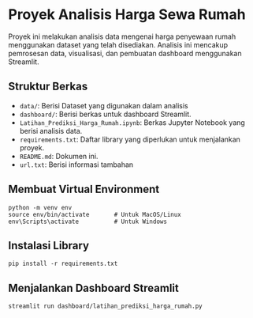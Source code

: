 # Proyek Analisis Harga Sewa Rumah

Proyek ini melakukan analisis data mengenai harga penyewaan rumah menggunakan dataset yang telah disediakan. Analisis ini mencakup pemrosesan data, visualisasi, dan pembuatan dashboard menggunakan Streamlit.

## Struktur Berkas

- `data/`: Berisi Dataset yang digunakan dalam analisis
- `dashboard/`: Berisi berkas untuk dashboard Streamlit.
- `Latihan_Prediksi_Harga_Rumah.ipynb`: Berkas Jupyter Notebook yang berisi analisis data.
- `requirements.txt`: Daftar library yang diperlukan untuk menjalankan proyek.
- `README.md`: Dokumen ini.
- `url.txt`: Berisi informasi tambahan

## Membuat Virtual Environment

```
python -m venv env
source env/bin/activate       # Untuk MacOS/Linux
env\Scripts\activate          # Untuk Windows
```

## Instalasi Library

```
pip install -r requirements.txt
```

## Menjalankan Dashboard Streamlit

```
streamlit run dashboard/latihan_prediksi_harga_rumah.py
```
